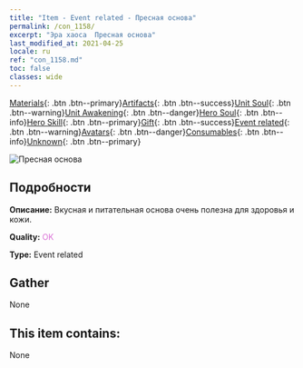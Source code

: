 ```yaml
---
title: "Item - Event related - Пресная основа"
permalink: /con_1158/
excerpt: "Эра хаоса  Пресная основа"
last_modified_at: 2021-04-25
locale: ru
ref: "con_1158.md"
toc: false
classes: wide
---
```

 [Materials](/ItemsRU/){: .btn .btn--primary}[Artifacts](/ItemsRU/Artifacts/){: .btn .btn--success}[Unit Soul](/ItemsRU/UnitSoul/){: .btn .btn--warning}[Unit Awakening](/ItemsRU/UnitAwakening/){: .btn .btn--danger}[Hero Soul](/ItemsRU/HeroSoul/){: .btn .btn--info}[Hero Skill](/ItemsRU/HeroSkill/){: .btn .btn--primary}[Gift](/ItemsRU/Gift/){: .btn .btn--success}[Event related](/ItemsRU/Events/){: .btn .btn--warning}[Avatars](/ItemsRU/Avatars/){: .btn .btn--danger}[Consumables](/ItemsRU/Consumables/){: .btn .btn--info}[Unknown](/ItemsRU/Unknown/){: .btn .btn--primary}

 ![Пресная основа](/images/t/i_8150001.png)

## Подробности
 **Описание:** Вкусная и питательная основа очень полезна для здоровья и кожи.

 **Quality:** <span style="color: #DA70D6">OK</span>

 **Type:** Event related

## Gather

  None

## This item contains:

  None

